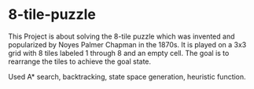 # 8-tile-puzzle

This Project is about solving the 8-tile puzzle which was invented and popularized by Noyes Palmer Chapman in the 1870s. It is played on a 3x3 grid with 8 tiles labeled 1 through 8 and an empty cell. The goal is to rearrange the tiles to achieve the goal state.

Used A* search, backtracking, state space generation, heuristic function. 
